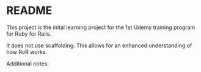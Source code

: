 # README

This project is the inital learning project for the 1st Udemy training program for Ruby for Rails.

It does not use scaffolding.  This allows for an enhanced understanding of how RoR works.

Additional notes:


